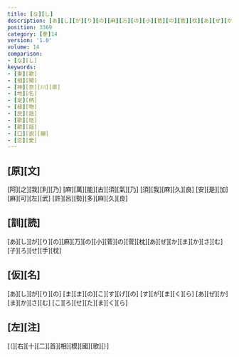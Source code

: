 ```yaml
---
title: [な][し]
description: [あ][し][が][り][の][麻][万][の][小][菅][の][菅][枕][あ][ぜ][か][ま][か][さ][む][子][ろ][せ][手][枕]
position: 3369
category: [巻]14
version: '1.0'
volume: 14
comparison:
- [な][し]
keywords:
- [東][歌]
- [相][聞]
- [神][奈][川][県]
- [地][名]
- [足][柄]
- [植][物]
- [民][謡]
- [歌][垣]
- [歌][謡]
- [口][説][翮]
- [恋][愛]
---
```


## [原][文]

[阿][之][我][利][乃] [麻][萬][能][古][須][氣][乃] [須][我][麻][久][良] [安][是][加][麻][可][左][武] [許][呂][勢][多][麻][久][良]

## [訓][読]

[あ][し][が][り][の][麻][万][の][小][菅][の][菅][枕][あ][ぜ][か][ま][か][さ][む][子][ろ][せ][手][枕]

## [仮][名]

[あ][し][が][り][の] [ま][ま][の][こ][す][げ][の] [す][が][ま][く][ら] [あ][ぜ][か][ま][か][さ][む] [こ][ろ][せ][た][ま][く][ら]

## [左][注]

[（][右][十][二][首][相][模][國][歌][）]
